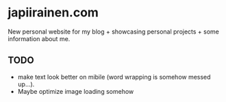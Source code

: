 # japiirainen.com

New personal website for my blog + showcasing personal projects + some information about me.

## TODO
- make text look better on mibile (word wrapping is somehow messed up...).
- Maybe optimize image loading somehow
